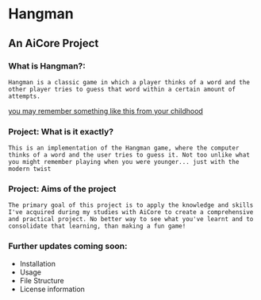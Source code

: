 # Hangman

## An AiCore Project

### What is Hangman?:
    Hangman is a classic game in which a player thinks of a word and the other player tries to guess that word within a certain amount of attempts.


 [you may remember something like this from your childhood](assets/hangman_drawing.jpeg)
 
### Project: What is it exactly? 
    This is an implementation of the Hangman game, where the computer thinks of a word and the user tries to guess it. Not too unlike what you might remember playing when you were younger... just with the modern twist 

### Project: Aims of the project 
    The primary goal of this project is to apply the knowledge and skills I've acquired during my studies with AiCore to create a comprehensive and practical project. No better way to see what you've learnt and to consolidate that learning, than making a fun game! 

### Further updates coming soon:
 - Installation 
 - Usage 
 - File Structure 
 - License information 